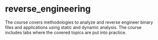 # reverse_engineering

The course covers methodologies to analyze and reverse engineer binary files and applications using static and dynamic analysis. The course includes labs where the covered topics are put into practice.
